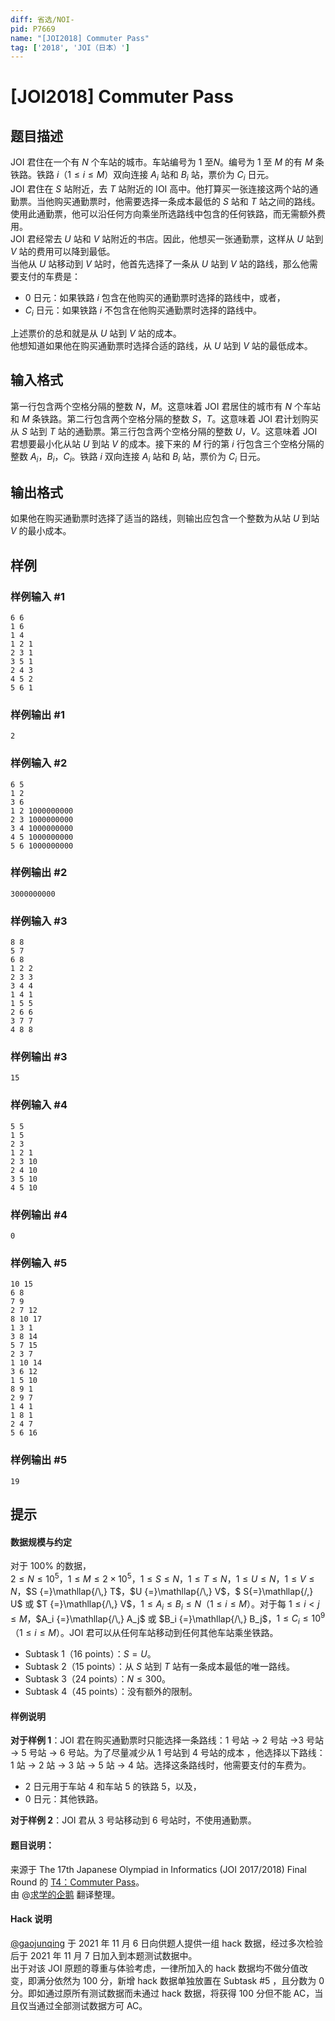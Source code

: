 ```yaml
---
diff: 省选/NOI-
pid: P7669
name: "[JOI2018] Commuter Pass"
tag: ['2018', 'JOI（日本）']
---
```

# [JOI2018] Commuter Pass
## 题目描述

JOI 君住在一个有 $N$ 个车站的城市。车站编号为 $1$ 至$N$。编号为 $1$ 至 $M$ 的有 $M$ 条铁路。铁路 $i$（$1 \leq i \leq M$）双向连接 $A_i$ 站和 $B_i$ 站，票价为 $C_i$ 日元。  
JOI 君住在 $S$ 站附近，去 $T$ 站附近的 IOI 高中。他打算买一张连接这两个站的通勤票。当他购买通勤票时，他需要选择一条成本最低的 $S$ 站和 $T$ 站之间的路线。使用此通勤票，他可以沿任何方向乘坐所选路线中包含的任何铁路，而无需额外费用。  
JOI 君经常去 $U$ 站和 $V$ 站附近的书店。因此，他想买一张通勤票，这样从 $U$ 站到 $V$ 站的费用可以降到最低。  
当他从 $U$ 站移动到 $V$ 站时，他首先选择了一条从 $U$ 站到 $V$ 站的路线，那么他需要支付的车费是：  
- $0$ 日元：如果铁路 $i$ 包含在他购买的通勤票时选择的路线中，或者，  
- $C_i$ 日元：如果铁路 $i$ 不包含在他购买通勤票时选择的路线中。  

上述票价的总和就是从 $U$ 站到 $V$ 站的成本。  
他想知道如果他在购买通勤票时选择合适的路线，从 $U$ 站到 $V$ 站的最低成本。
## 输入格式

第一行包含两个空格分隔的整数 $N$，$M$。这意味着 JOI 君居住的城市有 $N$ 个车站和 $M$ 条铁路。第二行包含两个空格分隔的整数 $S$，$T$。这意味着 JOI 君计划购买从 $S$ 站到 $T$ 站的通勤票。第三行包含两个空格分隔的整数 $U$，$V$。这意味着 JOI 君想要最小化从站 $U$ 到站 $V$ 的成本。接下来的 $M$ 行的第 $i$ 行包含三个空格分隔的整数 $A_i$，$B_i$，$C_i$。铁路 $i$ 双向连接 $A_i$ 站和 $B_i$ 站，票价为 $C_i$ 日元。
## 输出格式

如果他在购买通勤票时选择了适当的路线，则输出应包含一个整数为从站 $U$ 到站 $V$ 的最小成本。
## 样例

### 样例输入 #1
```
6 6
1 6
1 4
1 2 1
2 3 1
3 5 1
2 4 3
4 5 2
5 6 1
```
### 样例输出 #1
```
2
```
### 样例输入 #2
```
6 5
1 2
3 6
1 2 1000000000 
2 3 1000000000
3 4 1000000000
4 5 1000000000
5 6 1000000000
```
### 样例输出 #2
```
3000000000
```
### 样例输入 #3
```
8 8
5 7
6 8
1 2 2
2 3 3
3 4 4
1 4 1
1 5 5
2 6 6
3 7 7
4 8 8
```
### 样例输出 #3
```
15
```
### 样例输入 #4
```
5 5
1 5
2 3
1 2 1
2 3 10
2 4 10
3 5 10
4 5 10
```
### 样例输出 #4
```
0
```
### 样例输入 #5
```
10 15
6 8
7 9
2 7 12
8 10 17
1 3 1
3 8 14
5 7 15
2 3 7
1 10 14
3 6 12
1 5 10
8 9 1
2 9 7
1 4 1  
1 8 1
2 4 7
5 6 16
```
### 样例输出 #5
```
19
```
## 提示

#### 数据规模与约定  
对于 $100 \%$ 的数据，  
$2 \leq N \leq 10^5$，$1 \leq M \leq 2×10^5$，$1 \leq S \leq N$，$1 \leq T \leq N$，$1 \leq U \leq N$，$1 \leq V \leq N$，$S {=}\mathllap{/\,} T$，$U {=}\mathllap{/\,} V$，$ S{=}\mathllap{/\,} U$ 或 $T {=}\mathllap{/\,} V$，$1 \leq A_i \leq B_i \leq N$（$1 \leq i \leq M$）。对于每 $1 \leq i < j \leq M$，$A_i {=}\mathllap{/\,} A_j$ 或 $B_i {=}\mathllap{/\,} B_j$，$1 \leq C_i \leq 10^9$（$1 \leq i \leq M$）。JOI 君可以从任何车站移动到任何其他车站乘坐铁路。  
- Subtask $1$（$16$ points）：$S=U$。  
- Subtask $2$（$15$ points）：从 $S$ 站到 $T$ 站有一条成本最低的唯一路线。  
- Subtask $3$（$24$ points）：$N \leq 300$。  
- Subtask $4$（$45$ points）：没有额外的限制。  
#### 样例说明  
**对于样例 $1$**：JOI 君在购买通勤票时只能选择一条路线：$1$ 号站 → $2$ 号站 →$3$ 号站 → $5$ 号站 → $6$ 号站。为了尽量减少从 $1$ 号站到 $4$ 号站的成本 ，他选择以下路线：$1$ 站 → $2$ 站 → $3$ 站 → $5$ 站 → $4$ 站。选择这条路线时，他需要支付的车费为。  
- $2$ 日元用于车站 $4$ 和车站 $5$ 的铁路 $5$，以及，  
- $0$ 日元：其他铁路。  
  
**对于样例 $2$**：JOI 君从 $3$ 号站移动到 $6$ 号站时，不使用通勤票。  
#### 题目说明：  
来源于 The 17th Japanese Olympiad in Informatics (JOI 2017/2018) Final Round 的 [T4：Commuter Pass](https://www.ioi-jp.org/joi/2017/2018-ho/2018-ho-t4-en.pdf)。  
由 @[求学的企鹅](/user/271784) 翻译整理。  
#### Hack 说明  
[@gaojunqing](https://www.luogu.com.cn/user/536005) 于 2021 年 11 月 6 日向供题人提供一组 hack 数据，经过多次检验后于 2021 年 11 月 7 日加入到本题测试数据中。  
出于对该 JOI 原题的尊重与体验考虑，一律所加入的 hack 数据均不做分值改变，即满分依然为 100 分，新增 hack 数据单独放置在 Subtask #5 ，且分数为 0 分。即如通过原所有测试数据而未通过 hack 数据，将获得 100 分但不能 AC，当且仅当通过全部测试数据方可 AC。
